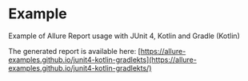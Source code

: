 # Example

Example of Allure Report usage with JUnit 4, Kotlin and Gradle (Kotlin)

The generated report is available here: [https://allure-examples.github.io/junit4-kotlin-gradlekts](https://allure-examples.github.io/junit4-kotlin-gradlekts/)

